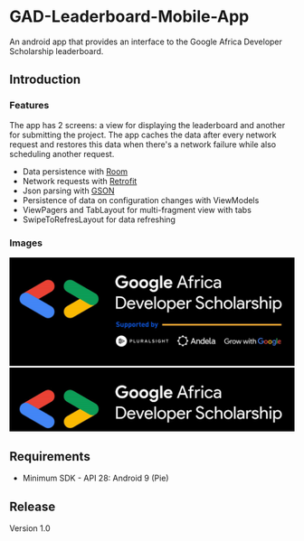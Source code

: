 # GAD-Leaderboard-Mobile-App
An android app that provides an interface to the Google Africa Developer Scholarship leaderboard.

## Introduction
### Features
The app has 2 screens: a view for displaying the leaderboard and another for submitting the project.
The app caches the data after every network request and restores this data when there's a network failure while also scheduling another request.
* Data persistence with [Room](http://developer.android.com/training/data-storage/room)
* Network requests with [Retrofit](http://square.github.io/retrofit)
* Json parsing with [GSON](http://github.com/google/gson)
* Persistence of data on configuration changes with ViewModels
* ViewPagers and TabLayout for multi-fragment view with tabs
* SwipeToRefresLayout for data refreshing
### Images
![Loge](/app/src/main/res/drawable/program_logo.png)
![Logo](/app/src/main/res/drawable/logo.png)

## Requirements
- Minimum SDK - API 28: Android 9 (Pie)

## Release
Version 1.0